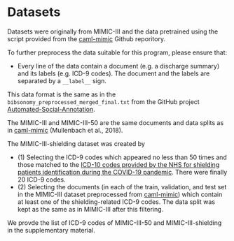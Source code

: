 # Datasets

Datasets were originally from MIMIC-III and the data pretrained using the script provided from the [caml-mimic](https://github.com/jamesmullenbach/caml-mimic) Github reporitory.

To further preprocess the data suitable for this program, please ensure that:
* Every line of the data contain a document (e.g. a discharge summary) and its labels (e.g. ICD-9 codes). The document and the labels are separated by a ```__label__``` sign.

This data format is the same as in the ```bibsonomy_preprocessed_merged_final.txt``` from the GitHub project [Automated-Social-Annotation](https://github.com/acadTags/Automated-Social-Annotation/tree/master/datasets).

The MIMIC-III and MIMIC-III-50 are the same documents and data splits as in [caml-mimic](https://github.com/jamesmullenbach/caml-mimic) (Mullenbach et al., 2018).

The MIMIC-III-shielding dataset was created by 
* (1) Selecting the ICD-9 codes which appeared no less than 50 times and those matched to the [ICD-10 codes provided by the NHS for shielding patients identification during the COVID-19 pandemic](https://digital.nhs.uk/binaries/content/assets/website-assets/services/high-risk-shielded-patient-list-identification-methodology/spl-icd10-opcs4-disease-groups-v2.0.xlsx). There were finally 20 ICD-9 codes.
* (2) Selecting the documents (in each of the train, validation, and test set in the MIMIC-III dataset preprocessed from [caml-mimic](https://github.com/jamesmullenbach/caml-mimic)) which contain at least one of the shielding-related ICD-9 codes. The data split was kept as the same as in MIMIC-III after this filtering.

We provde the list of ICD-9 codes of MIMIC-III-50 and MIMIC-III-shielding in the supplementary material.
